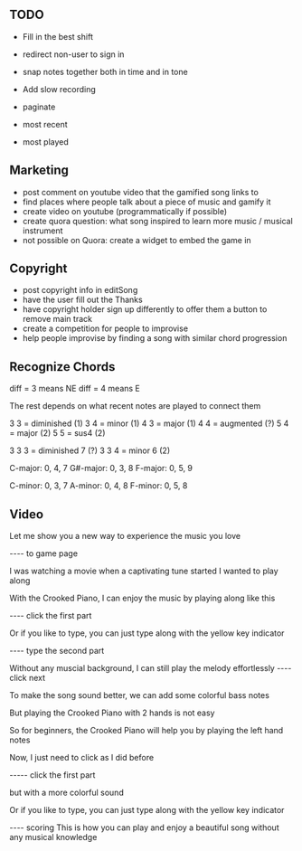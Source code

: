 
## TODO

* Fill in the best shift

* redirect non-user to sign in

* snap notes together both in time and in tone
* Add slow recording

* paginate
* most recent
* most played

## Marketing

* post comment on youtube video that the gamified song links to
* find places where people talk about a piece of music and gamify it
* create video on youtube (programmatically if possible)
* create quora question: what song inspired to learn more music / musical instrument
* not possible on Quora: create a widget to embed the game in

## Copyright

* post copyright info in editSong
* have the user fill out the Thanks
* have copyright holder sign up differently to offer them a button to remove main track
* create a competition for people to improvise
* help people improvise by finding a song with similar chord progression

## Recognize Chords

diff = 3 means NE
diff = 4 means E

The rest depends on what recent notes are played to connect them

3 3 = diminished (1)
3 4 = minor (1)
4 3 = major (1)
4 4 = augmented (?)
5 4 = major (2)
5 5 = sus4 (2)

3 3 3 = diminished 7 (?)
3 3 4 = minor 6 (2)



C-major: 0, 4, 7
G#-major: 0, 3, 8
F-major: 0, 5, 9

C-minor: 0, 3, 7
A-minor: 0, 4, 8
F-minor: 0, 5, 8





## Video
Let me show you a new way to experience
  the music you love

---- to game page

I was watching a movie when
  a captivating tune started
  I wanted to play along
  
With the Crooked Piano,
  I can enjoy the music by 
  playing along like this

---- click the first part
  
Or if you like to type,
  you can just type along
  with the yellow key indicator

---- type the second part

Without any muscial background,
  I can still play the melody effortlessly
---- click next
  
To make the song sound better,
  we can add some colorful bass notes
  
But playing the Crooked Piano
  with 2 hands is not easy
  
So for beginners,
  the Crooked Piano will help you
  by playing the left hand notes

Now, I just need to click as
  I did before
  
----- click the first part
 
but with a more colorful sound

Or if you like to type,
  you can just type along
  with the yellow key indicator
  
---- scoring
This is how you can play and enjoy
  a beautiful song without
  any musical knowledge
  
  

